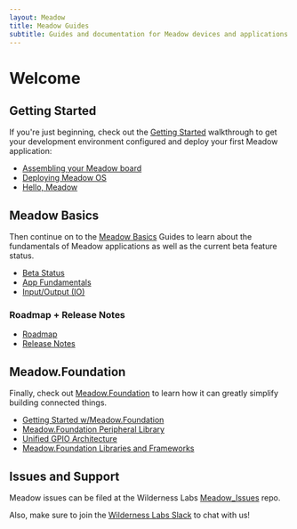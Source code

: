 ```yaml
---
layout: Meadow
title: Meadow Guides
subtitle: Guides and documentation for Meadow devices and applications.
---
```


# Welcome

## Getting Started

If you're just beginning, check out the [Getting Started](/Meadow/Getting_Started) walkthrough to get your development environment configured and deploy your first Meadow application:

 * [Assembling your Meadow board](/Meadow/Getting_Started/Assemble_Meadow)
 * [Deploying Meadow OS](/Meadow/Getting_Started/Deploying_Meadow)
 * [Hello, Meadow](/Meadow/Getting_Started/Hello_World)

## Meadow Basics

Then continue on to the [Meadow Basics](/Meadow/Meadow_Basics) Guides to learn about the fundamentals of Meadow applications as well as the current beta feature status.

 * [Beta Status](/Meadow/Meadow_Basics/Status)
 * [App Fundamentals](/Meadow/Meadow_Basics/Apps)
 * [Input/Output (IO)](/Meadow/Meadow_Basics/IO)

### Roadmap + Release Notes

 * [Roadmap](/Meadow/Release_Notes/Roadmap)
 * [Release Notes](/Meadow/Release_Notes)

## Meadow.Foundation

Finally, check out [Meadow.Foundation](/Meadow/Meadow.Foundation) to learn how it can greatly simplify building connected things.

 * [Getting Started w/Meadow.Foundation](/Meadow/Meadow.Foundation/Getting_Started)
 * [Meadow.Foundation Peripheral Library](/Meadow/Meadow.Foundation/Peripherals)
 * [Unified GPIO Architecture](/Meadow/Meadow.Foundation/Unified_GPIO_Arch)
 * [Meadow.Foundation Libraries and Frameworks](/Meadow/Meadow.Foundation/Libraries_and_Frameworks)

 ## Issues and Support

Meadow issues can be filed at the Wilderness Labs [Meadow_Issues](https://github.com/WildernessLabs/Meadow_Issues) repo.

Also, make sure to join the [Wilderness Labs Slack](http://slackinvite.wildernesslabs.co) to chat with us!
